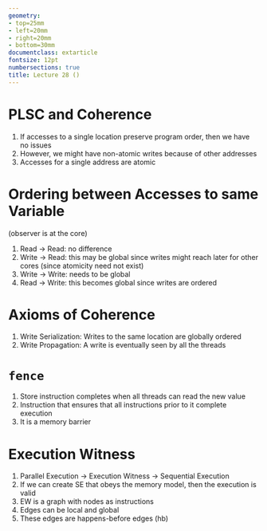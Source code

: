 ```yaml
---
geometry:
- top=25mm
- left=20mm
- right=20mm
- bottom=30mm
documentclass: extarticle
fontsize: 12pt
numbersections: true
title: Lecture 28 ()
--- 
```


# PLSC and Coherence
1. If accesses to a single location preserve program order, then we have no issues
1. However, we might have non-atomic writes because of other addresses
1. Accesses for a single address are atomic

# Ordering between Accesses to same Variable
(observer is at the core)

1. Read $\to$ Read: no difference
1. Write $\to$ Read: this may be global since writes might reach later for other cores (since atomicity need not exist)
1. Write $\to$ Write: needs to be global
1. Read $\to$ Write: this becomes global since writes are ordered

# Axioms of Coherence
1. Write Serialization: Writes to the same location are globally ordered
1. Write Propagation: A write is eventually seen by all the threads

# `fence`
1. Store instruction completes when all threads can read the new value
1. Instruction that ensures that all instructions prior to it complete execution
1. It is a memory barrier

# Execution Witness
1. Parallel Execution $\to$ Execution Witness $\to$ Sequential Execution
1. If we can create SE that obeys the memory model, then the execution is valid
1. EW is a graph with nodes as instructions
1. Edges can be local and global
1. These edges are happens-before edges (hb)

